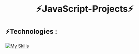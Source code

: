 <h1 align="center">⚡JavaScript-Projects⚡</h1>

## ⚡️Technologies :
[![My Skills](https://skillicons.dev/icons?i=css,html,javascript&perline=10)](https://skillicons.dev)
